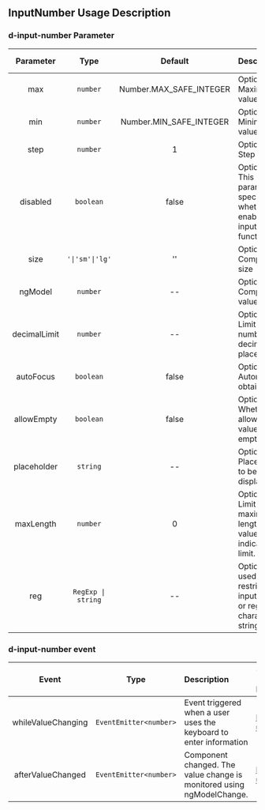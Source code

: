 ## InputNumber Usage Description

### d-input-number Parameter

|  Parameter   |        Type        |         Default         | Description                                                                     | Jump to Demo                                                                                                   |
| :----------: | :----------------: | :---------------------: | :------------------------------------------------------------------------------ | -------------------------------------------------------------------------------------------------------------- |
|     max      |      `number`      | Number.MAX_SAFE_INTEGER | Optional. Maximum value                                                         | [Basic usage](demo#number-basic)                                                      |
|     min      |      `number`      | Number.MIN_SAFE_INTEGER | Optional. Minimum value                                                         | [Basic usage](demo#number-basic)                                                      |
|     step     |      `number`      |            1            | Optional. Step value                                                            | [Basic usage](demo#number-basic)                                                      |
|   disabled   |     `boolean`      |          false          | Optional. This parameter specifies whether to enable the input function.        | [Forbidden state](demo#number-disabled)                                               |
|     size     |  `'\|'sm'\|'lg'`   |           ''            | Optional. Component size                                                        | [Basic usage](demo#number-basic)                                                      |
|   ngModel    |      `number`      |           --            | Optional. Component value                                                       | [Basic usage](demo#number-basic)                                                      |
| decimalLimit |      `number`      |           --            | Optional. Limit the number of decimal places.                                   | [Limit decimals](demo#decimal-limit)  |
|  autoFocus   |     `boolean`      |          false          | Optional. Automatically obtain focus                                            | -- |
|  allowEmpty  |     `boolean`      |          false          | Optional. Whether to allow the value to be empty                                | [Null allowed](demo#number-empty)                                      |
| placeholder  |      `string`      |           --            | Optional. Placeholder to be displayed.                                          | [placeholder and maxLength](demo#number-placeholder-maxlength)                        |
|  maxLength   |      `number`      |            0            | Optional. Limit the maximum length. The value 0 indicates no limit.             | [placeholder and maxLength](demo#number-placeholder-maxlength)                        |
|     reg      | `RegExp \| string` |           --            | Optional. It is used to restrict the input regular or regular character string. | [Regular restriction](demo#number-reg)                                                |

### d-input-number event

|              Event               |          Type          | Description                                                        | Jump to Demo                                                          |
| :------------------------------: | :--------------------: | :----------------------------------------------------------------- | --------------------------------------------------------------------- | 
|        whileValueChanging        | `EventEmitter<number>` | Event triggered when a user uses the keyboard to enter information | [Basic usage](demo#number-basic)             |
| afterValueChanged |   `EventEmitter<number>`    | Component changed. The value change is monitored using ngModelChange.                                             | [Basic usage](demo#number-basic) |
